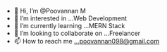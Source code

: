 - 👋 Hi, I’m @Poovannan M 
- 👀 I’m interested in ...Web Development
- 🌱 I’m currently learning ...MERN Stack
- 💞️ I’m looking to collaborate on ...Freelancer
- 📫 How to reach me ...poovannan098@gmail.com

<!---
Poovannan98/Poovannan98 is a ✨ special ✨ repository because its `README.md` (this file) appears on your GitHub profile.
You can click the Preview link to take a look at your changes.
--->
